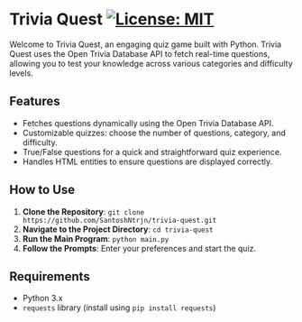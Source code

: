 # Trivia Quest [![License: MIT](https://img.shields.io/badge/License-MIT-yellow.svg)](https://opensource.org/licenses/MIT)

Welcome to Trivia Quest, an engaging quiz game built with Python. Trivia Quest uses the Open Trivia Database API to fetch real-time questions, allowing you to test your knowledge across various categories and difficulty levels.

## Features
- Fetches questions dynamically using the Open Trivia Database API.
- Customizable quizzes: choose the number of questions, category, and difficulty.
- True/False questions for a quick and straightforward quiz experience.
- Handles HTML entities to ensure questions are displayed correctly.

## How to Use
1. **Clone the Repository**: `git clone https://github.com/SantoshNtrjn/trivia-quest.git`
2. **Navigate to the Project Directory**: `cd trivia-quest`
3. **Run the Main Program**: `python main.py`
4. **Follow the Prompts**: Enter your preferences and start the quiz.

## Requirements
- Python 3.x
- `requests` library (install using `pip install requests`)
